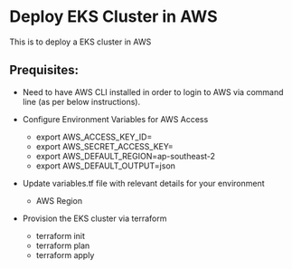 # Deploy EKS Cluster in AWS
This is to deploy a EKS cluster in AWS

## Prequisites:
- Need to have AWS CLI installed in order to login to AWS via command line (as per below instructions).

- Configure Environment Variables for AWS Access
    - export AWS_ACCESS_KEY_ID=<your-access-key>
    - export AWS_SECRET_ACCESS_KEY=<your-secret-access-key>
    - export AWS_DEFAULT_REGION=ap-southeast-2
    - export AWS_DEFAULT_OUTPUT=json
    
- Update variables.tf file with relevant details for your environment
    - AWS Region

-  Provision the EKS cluster via terraform
    - terraform init
    - terraform plan
    - terraform apply
